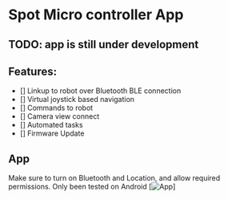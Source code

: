 # Spot Micro controller App

## TODO: app is still under development

## Features:
- [] Linkup to robot over Bluetooth BLE connection
- [] Virtual joystick based navigation
- [] Commands to robot
- [] Camera view connect
- [] Automated tasks
- [] Firmware Update

## App
Make sure to turn on Bluetooth and Location, and allow required permissions.
Only been tested on Android
[![App](img/app_ss.jpeg)]